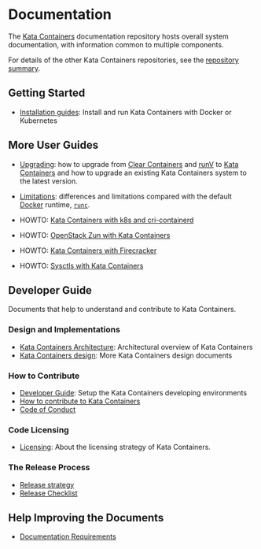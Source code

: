 # Documentation

The [Kata Containers](https://github.com/kata-containers)
documentation repository hosts overall system documentation, with information
common to multiple components.

For details of the other Kata Containers repositories, see the
[repository summary](https://github.com/kata-containers/kata-containers).

## Getting Started

* [Installation guides](./install/README.md): Install and run Kata Containers with Docker or Kubernetes

## More User Guides

* [Upgrading](Upgrading.md): how to upgrade from [Clear Containers](https://github.com/clearcontainers) and [runV](https://github.com/hyperhq/runv) to [Kata Containers](https://github.com/kata-containers) and how to upgrade an existing Kata Containers system to the latest version.
* [Limitations](Limitations.md): differences and limitations compared with the default [Docker](https://www.docker.com/) runtime,
[`runc`](https://github.com/opencontainers/runc).

* HOWTO: [Kata Containers with k8s and cri-containerd](./how-to/how-to-use-k8s-with-cri-containerd-and-kata.md)
* HOWTO: [OpenStack Zun with Kata Containers](zun/zun_kata.md)
* HOWTO: [Kata Containers with Firecracker](https://github.com/kata-containers/documentation/wiki/Initial-release-of-Kata-Containers-with-Firecracker-support)
* HOWTO: [Sysctls with Kata Containers](./how-to/how-to-use-sysctls-with-kata.md)

## Developer Guide

Documents that help to understand and contribute to Kata Containers.

### Design and Implementations

* [Kata Containers Architecture](architecture.md): Architectural overview of Kata Containers
* [Kata Containers design](./design/README.md): More Kata Containers design documents

### How to Contribute

* [Developer Guide](Developer-Guide.md): Setup the Kata Containers developing environments
* [How to contribute to Kata Containers](https://github.com/kata-containers/community/blob/master/CONTRIBUTING.md)
* [Code of Conduct](CODE_OF_CONDUCT.md)

### Code Licensing

* [Licensing](Licensing-strategy.md): About the licensing strategy of Kata Containers.

### The Release Process

* [Release strategy](Releases.md)
* [Release Checklist](Release-Checklist.md)

## Help Improving the Documents

* [Documentation Requirements](Documentation-Requirements.md)
